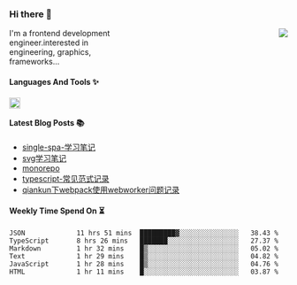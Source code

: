 <!--
**zhaohuanyuu/zhaohuanyuu** is a ✨ _special_ ✨ repository because its `README.md` (this file) appears on your GitHub profile.
-->

### Hi there 👋

<picture>
  <source media="(prefers-color-scheme: dark)" srcset="https://github-readme-stats.vercel.app/api?username=zhaohuanyuu&count_private=true&show_icons=true&theme=city_lights&hide_title=true">
  <img align="right" src="https://github-readme-stats.vercel.app/api?username=zhaohuanyuu&count_private=true&show_icons=true&hide_title=true">
</picture>

<p align="left" style="width:40%">I'm a frontend development engineer.interested in engineering, graphics, frameworks...</p>

#### Languages And Tools ✨

<img align="left" height="20" src="https://skillicons.dev/icons?i=js,ts,nodejs,rust,react,vue,svelte,gatsby,graphql,nestjs" />

</br>

#### Latest Blog Posts 📚
<!-- BLOG-POST-LIST:START -->
- [single-spa-学习笔记](https://auu.zone/post/single-spa-note)
- [svg学习笔记](https://auu.zone/post/svg-note)
- [monorepo](https://auu.zone/post/monorepo)
- [typescript-常见范式记录](https://auu.zone/post/ts-pattern)
- [qiankun下webpack使用webworker问题记录](https://auu.zone/post/wp-worker)
<!-- BLOG-POST-LIST:END -->

#### Weekly Time Spend On ⏳
<!--START_SECTION:waka-->

```text
JSON             11 hrs 51 mins  █████████▓░░░░░░░░░░░░░░░   38.43 %
TypeScript       8 hrs 26 mins   ███████░░░░░░░░░░░░░░░░░░   27.37 %
Markdown         1 hr 32 mins    █▒░░░░░░░░░░░░░░░░░░░░░░░   05.02 %
Text             1 hr 29 mins    █▒░░░░░░░░░░░░░░░░░░░░░░░   04.82 %
JavaScript       1 hr 28 mins    █▒░░░░░░░░░░░░░░░░░░░░░░░   04.76 %
HTML             1 hr 11 mins    █░░░░░░░░░░░░░░░░░░░░░░░░   03.87 %
```

<!--END_SECTION:waka-->

